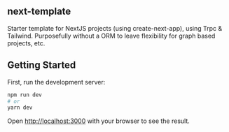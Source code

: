## next-template
Starter template for NextJS projects (using create-next-app), using Trpc & Tailwind. Purposefully without a ORM to leave flexibility for graph based projects, etc. 

## Getting Started

First, run the development server:

```bash
npm run dev
# or
yarn dev
```

Open [http://localhost:3000](http://localhost:3000) with your browser to see the result.
